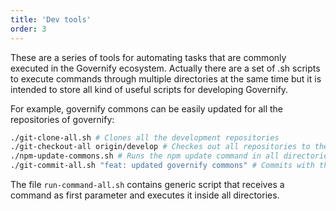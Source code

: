 ```yaml
---
title: 'Dev tools'
order: 3
---
```

These are a series of tools for automating tasks that are commonly executed in the Governify ecosystem. Actually there are a set of .sh scripts to execute commands through multiple directories at the same time but it is intended to store all kind of useful scripts for developing Governify.

For example, governify commons can be easily updated for all the repositories of governify:

```bash
./git-clone-all.sh # Clones all the development repositories 
./git-checkout-all origin/develop # Checkes out all repositories to the development branch
./npm-update-commons.sh # Runs the npm update command in all directories. If the folder is not an npm project or commons is not installed nothing happens
./git-commit-all.sh "feat: updated governify commons" # Commits with the passed parameter and pushes to the origin branch

```

The file `run-command-all.sh` contains generic script that receives a command as first parameter and executes it inside all directories.